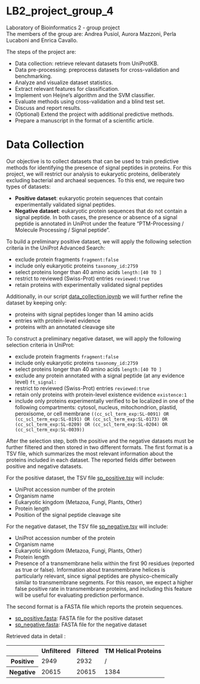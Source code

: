 # LB2_project_group_4
Laboratory of Bioinformatics 2 - group project \
The members of the group are: Andrea Pusiol, Aurora Mazzoni, Perla Lucaboni and Enrica Cavallo.

The steps of the project are: 
* Data collection: retrieve relevant datasets from UniProtKB.
* Data pre-processing: preprocess datasets for cross-validation and benchmarking.
* Analyze and visualize dataset statistics.
* Extract relevant features for classification.
* Implement von Heijne’s algorithm and the SVM classifier.
* Evaluate methods using cross-validation and a blind test set.
* Discuss and report results.
* (Optional) Extend the project with additional predictive methods.
* Prepare a manuscript in the format of a scientific article.



# Data Collection
Our objective is to collect datasets that can be used to train predictive methods for identifying the presence of signal peptides in proteins.
For this project, we will restrict our analysis to eukaryotic proteins, deliberately excluding bacterial and archaeal sequences.
To this end, we require two types of datasets:
* **Positive dataset**: eukaryotic protein sequences that contain experimentally validated signal peptides.
* **Negative dataset**: eukaryotic protein sequences that do not contain a signal peptide.
In both cases, the presence or absence of a signal peptide is annotated in UniProt under the feature “PTM-Processing / Molecule Processing / Signal peptide”.

To build a preliminary positive dataset, we will apply the following selection criteria in the UniProt Advanced Search:
* exclude protein fragments `fragment:false`
*	include only eukaryotic proteins `taxonomy_id:2759`
* select proteins longer than 40 amino acids `length:[40 TO ]`
*	restrict to reviewed (Swiss-Prot) entries `reviewed:true`
*	retain proteins with experimentally validated signal peptides

Additionally, in our script [data_collection.ipynb](Data_collection/data_collection.ipynb) we will further refine the dataset by keeping only:
* proteins with signal peptides longer than 14 amino acids
*	entries with protein-level evidence
*	proteins with an annotated cleavage site

To construct a preliminary negative dataset, we will apply the following selection criteria in UniProt:
*	exclude protein fragments `fragment:false`
*	include only eukaryotic proteins `taxonomy_id:2759`
*	select proteins longer than 40 amino acids `length:[40 TO ]`
*	exclude any protein annotated with a signal peptide (at any evidence level) `ft_signal:`
*	restrict to reviewed (Swiss-Prot) entries `reviewed:true`
*	retain only proteins with protein-level existence evidence `existence:1`
*	include only proteins experimentally verified to be localized in one of the following compartments: cytosol, nucleus, mitochondrion, plastid, peroxisome, or cell membrane 
`((cc_scl_term_exp:SL-0091) OR (cc_scl_term_exp:SL-0191) OR (cc_scl_term_exp:SL-0173) OR (cc_scl_term_exp:SL-0209) OR (cc_scl_term_exp:SL-0204) OR (cc_scl_term_exp:SL-0039))`

After the selection step, both the positive and the negative datasets must be further filtered and then stored in two different formats.
The first format is a TSV file, which summarizes the most relevant information about the proteins included in each dataset. The reported fields differ between positive and negative datasets.

For the positive dataset, the TSV file [sp_positive.tsv](Data_collection/sp_positive.fasta) will include:
-	UniProt accession number of the protein
-	Organism name
-	Eukaryotic kingdom (Metazoa, Fungi, Plants, Other)
-	Protein length
-	Position of the signal peptide cleavage site

For the negative dataset, the TSV file [sp_negative.tsv](Data_collection/sp_negative.tsv) will include:
-	UniProt accession number of the protein
-	Organism name
-	Eukaryotic kingdom (Metazoa, Fungi, Plants, Other)
-	Protein length
-	Presence of a transmembrane helix within the first 90 residues (reported as true or false).
  Information about transmembrane helices is particularly relevant, since signal peptides are physico-chemically similar to transmembrane segments. For this reason, we
  expect a higher false positive rate in transmembrane proteins, and including this feature will be useful for evaluating prediction performance.
 	
The second format is a FASTA file which reports the protein sequences.
- [sp_positive.fasta](Data_collection/sp_positive.fasta): FASTA file for the positive dataset
- [sp_negative.fasta](Data_collection/sp_negative.fasta): FASTA file for the negative dataset 


Retrieved data in detail :

<table>
  <tr>
    <th></th>
    <th>Unfiltered</th>
    <th>Filtered</th>
    <th>TM Helical Proteins</th>
  </tr>
  <tr>
    <th>Positive</th>
    <td>2949</td>
    <td>2932</td>
    <td>/</td>
  </tr>
  <tr>
    <th>Negative</th>
    <td>20615</td>
    <td>20615</td>
    <td>1384</td>
  </tr>
</table>


